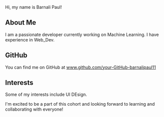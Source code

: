 Hi, my name is Barnali Paul!

## About Me
I am a passionate developer currently working on Machine Learning. I have experience in Web_Dev.

## GitHub
You can find me on GitHub at www.github.com/your-GitHub-barnalipaul11

## Interests
Some of my interests include UI DEsign.

I'm excited to be a part of this cohort and looking forward to learning and collaborating with everyone!